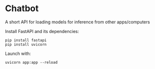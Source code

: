# Chatbot
A short API for loading models for inference from other apps/computers


Install FastAPI and its dependencies:
```
pip install fastapi
pip install uvicorn
```

Launch with:
```
uvicorn app:app --reload
```